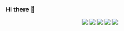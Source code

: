 ### Hi there 👋
<p align="center">
<img src="https://img.shields.io/badge/HTML-E34F26?style=flat-square&logo=HTML5&logoColor=white" /> 
<img src="https://img.shields.io/badge/CSS-1572B6?style=flat-square&logo=CSS3&logoColor=white" /> 
<img src="https://img.shields.io/badge/JavaScript-F7DF1E?style=flat-square&logo=JavaScript&logoColor=white" />
<img src="https://img.shields.io/badge/Python-3766AB?style=flat-square&logo=Python&logoColor=white" /> 
<img src="https://img.shields.io/badge/Java-007396?style=flat-square&logo=Java&logoColor=white" /> 
</p>
<!--
**minse317/minse317** is a ✨ _special_ ✨ repository because its `README.md` (this file) appears on your GitHub profile.

Here are some ideas to get you started:

- 🔭 I’m currently working on ...
- 🌱 I’m currently learning ...
- 👯 I’m looking to collaborate on ...
- 🤔 I’m looking for help with ...
- 💬 Ask me about ...
- 📫 How to reach me: ...
- 😄 Pronouns: ...
- ⚡ Fun fact: ...
-->
